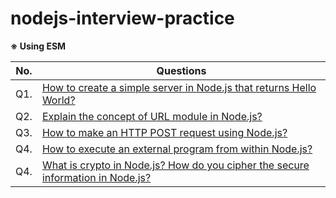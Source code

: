 # nodejs-interview-practice

**※ Using ESM**

| No.|  Questions       |
|------|------------------|
| Q1. |[How to create a simple server in Node.js that returns Hello World?](./Q1/README.md)|
| Q2. |[Explain the concept of URL module in Node.js?](./Q2/README.md)|
| Q3. |[How to make an HTTP POST request using Node.js?](./Q3/README.md)|
| Q4. |[How to execute an external program from within Node.js?](./Q4/README.md)|
| Q4. |[What is crypto in Node.js? How do you cipher the secure information in Node.js?](./Q5/README.md)|

